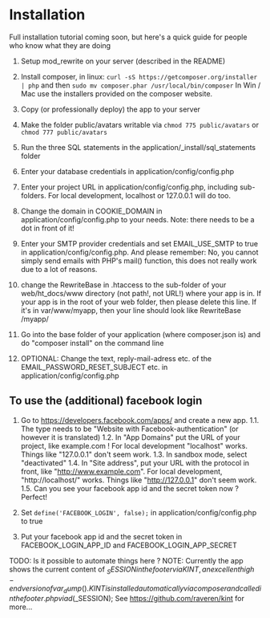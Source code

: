 # Installation

Full installation tutorial coming soon, but here's a quick guide for people who know what they are doing

1. Setup mod_rewrite on your server (described in the README)
2. Install composer, in linux:
`curl -sS https://getcomposer.org/installer | php` and then
`sudo mv composer.phar /usr/local/bin/composer`
In Win / Mac use the installers provided on the composer website.
2. Copy (or professionally deploy) the app to your server
3. Make the folder public/avatars writable via `chmod 775 public/avatars` or `chmod 777 public/avatars`
4. Run the three SQL statements in the application/_install/sql_statements folder
5. Enter your database credentials in application/config/config.php
6. Enter your project URL in application/config/config.php, including sub-folders. For local development, localhost or
127.0.0.1 will do too.
7. Change the domain in COOKIE_DOMAIN in application/config/config.php to your needs. Note: there needs to be a dot in front of it!
8. Enter your SMTP provider credentials and set EMAIL_USE_SMTP to true in application/config/config.php.
And please remember: No, you cannot simply send emails with PHP's mail() function, this does not really work due
to a lot of reasons.
9. change the RewriteBase in .htaccess to the sub-folder of your web/ht_docs/www directory (not path!, not URL!) where your app is in.
      If your app is in the root of your web folder, then please delete this line. If it's in var/www/myapp, then your line should look like
      RewriteBase /myapp/

10. Go into the base folder of your application (where composer.json is) and do "composer install" on the command line

10. OPTIONAL: Change the text, reply-mail-adress etc. of the EMAIL_PASSWORD_RESET_SUBJECT etc. in
application/config/config.php

## To use the (additional) facebook login

1. Go to https://developers.facebook.com/apps/ and create a new app.
1.1. The type needs to be "Website with Facebook-authentication" (or however it is translated)
1.2. In "App Domains" put the URL of your project, like example.com ! For local development "localhost" works.
Things like "127.0.0.1" don't seem work.
1.3. In sandbox mode, select "deactivated"
1.4. In "Site address", put your URL with the protocol in front, like "http://www.example.com". For local development,
"http://localhost/" works. Things like "http://127.0.0.1" don't seem work.
1.5. Can you see your facebook app id and the secret token now ? Perfect!

2. Set `define('FACEBOOK_LOGIN', false);` in application/config/config.php to  true
3. Put your facebook app id and the secret token in FACEBOOK_LOGIN_APP_ID and FACEBOOK_LOGIN_APP_SECRET

TODO: Is it possible to automate things here ?
NOTE: Currently the app shows the current content of $_SESSION in the footer via KINT, an excellent high-end version
of var_dump(). KINT is installed automatically via composer and called in the footer.php via d($_SESSION);
See https://github.com/raveren/kint for more...